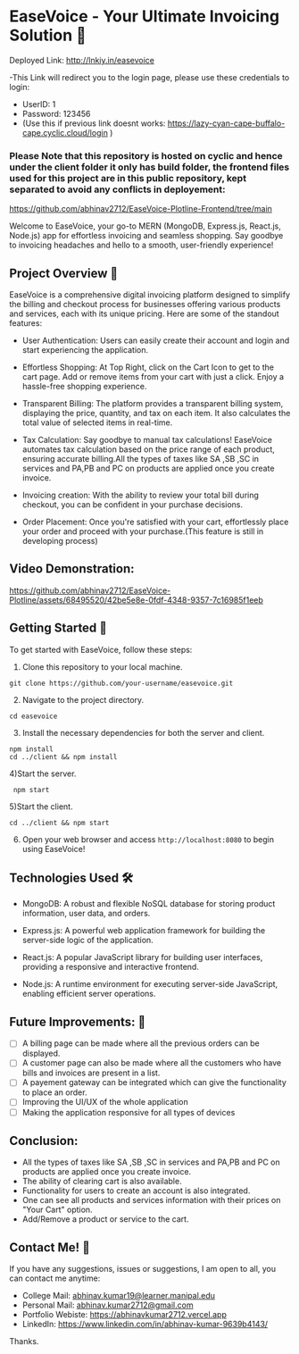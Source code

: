 # EaseVoice - Your Ultimate Invoicing Solution 🚀
Deployed Link: http://lnkiy.in/easevoice

-This Link will redirect you to the login page, please use these credentials to login:
   - UserID: 1
   - Password: 123456
- (Use this if previous link doesnt works: https://lazy-cyan-cape-buffalo-cape.cyclic.cloud/login )

### Please Note that this repository is hosted on cyclic and hence under the client folder it only has build folder, the frontend files used for this project are in this public repository, kept separated to avoid any conflicts in deployement: 
https://github.com/abhinav2712/EaseVoice-Plotline-Frontend/tree/main

Welcome to EaseVoice, your go-to MERN (MongoDB, Express.js, React.js, Node.js) app for effortless invoicing and seamless shopping. Say goodbye to invoicing headaches and hello to a smooth, user-friendly experience!

## Project Overview 📝
EaseVoice is a comprehensive digital invoicing platform designed to simplify the billing and checkout process for businesses offering various products and services, each with its unique pricing. Here are some of the standout features:

- User Authentication: Users can easily create their account and login and start experiencing the application.

- Effortless Shopping: At Top Right, click on the Cart Icon to get to the cart page. Add or remove items from your cart with just a click. Enjoy a hassle-free shopping experience.

- Transparent Billing: The platform provides a transparent billing system, displaying the price, quantity, and tax on each item. It also calculates the total value of selected items in real-time.

- Tax Calculation: Say goodbye to manual tax calculations! EaseVoice automates tax calculation based on the price range of each product, ensuring accurate billing.All the types of taxes like SA ,SB ,SC in services and PA,PB and PC on products are applied once you create invoice.

- Invoicing creation: With the ability to review your total bill during checkout, you can be confident in your purchase decisions.
  
- Order Placement: Once you're satisfied with your cart, effortlessly place your order and proceed with your purchase.(This feature is still in developing process)


## Video Demonstration:


https://github.com/abhinav2712/EaseVoice-Plotline/assets/68495520/42be5e8e-0fdf-4348-9357-7c16985f1eeb


## Getting Started 🚗
To get started with EaseVoice, follow these steps:

1) Clone this repository to your local machine.

```
git clone https://github.com/your-username/easevoice.git
```
2) Navigate to the project directory.

```
cd easevoice
```
3) Install the necessary dependencies for both the server and client.
```
npm install
cd ../client && npm install
```
4)Start the server.
```
 npm start
```
5)Start the client.
```
cd ../client && npm start
```
6) Open your web browser and access `http://localhost:8080` to begin using EaseVoice!

## Technologies Used 🛠️
- MongoDB: A robust and flexible NoSQL database for storing product information, user data, and orders.

- Express.js: A powerful web application framework for building the server-side logic of the application.

- React.js: A popular JavaScript library for building user interfaces, providing a responsive and interactive frontend.

- Node.js: A runtime environment for executing server-side JavaScript, enabling efficient server operations.

## Future Improvements: 🤝
- [ ] A billing page can be made where all the previous orders can be displayed.
- [ ] A customer page can also be made where all the customers who have bills and invoices are present in a list.
- [ ] A payement gateway can be integrated which can give the functionality to place an order.
- [ ] Improving the UI/UX of the whole application
- [ ] Making the application responsive for all types of devices
  
## Conclusion:
- All the types of taxes like SA ,SB ,SC in services and PA,PB and PC on products are applied once you create invoice.
- The ability of clearing cart is also available.
- Functionality for users to create an account is also integrated.
- One can see all products and services information with their prices on "Your Cart" option.
- Add/Remove a product or service to the cart.

## Contact Me! 📢
If you have any suggestions, issues or suggestions, I am open to all, you can contact me anytime:

- College Mail: abhinav.kumar19@learner.manipal.edu
- Personal Mail: abhinav.kumar2712@gmail.com
- Portfolio Webiste: https://abhinavkumar2712.vercel.app
- LinkedIn: https://www.linkedin.com/in/abhinav-kumar-9639b4143/

Thanks.
